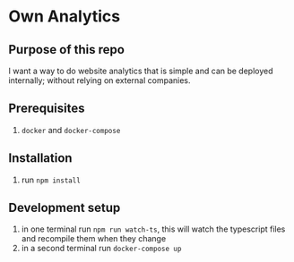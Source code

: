 # Own Analytics

## Purpose of this repo
I want a way to do website analytics that is simple and can be deployed internally; without relying on external companies.

## Prerequisites
1. `docker` and `docker-compose`

## Installation
1. run `npm install`

## Development setup
1. in one terminal run `npm run watch-ts`, this will watch the typescript files and recompile them when they change
2. in a second terminal run `docker-compose up`